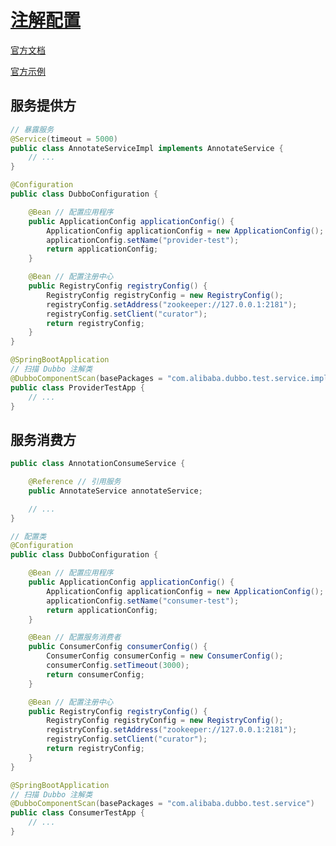 # [注解配置](http://dubbo.apache.org/#/docs/user/configuration/annotation.md?lang=zh-cn)

[官方文档](<http://dubbo.apache.org/#/docs/user/configuration/annotation.md?lang=zh-cn>)

[官方示例](https://github.com/apache/incubator-dubbo/tree/2.6.x/dubbo-test/dubbo-test-examples/src/main/java/com/alibaba/dubbo/examples/annotation)

## 服务提供方

```java
// 暴露服务
@Service(timeout = 5000)
public class AnnotateServiceImpl implements AnnotateService {
    // ...
}
```

```java
@Configuration
public class DubboConfiguration {

    @Bean // 配置应用程序
    public ApplicationConfig applicationConfig() {
        ApplicationConfig applicationConfig = new ApplicationConfig();
        applicationConfig.setName("provider-test");
        return applicationConfig;
    }

    @Bean // 配置注册中心
    public RegistryConfig registryConfig() {
        RegistryConfig registryConfig = new RegistryConfig();
        registryConfig.setAddress("zookeeper://127.0.0.1:2181");
        registryConfig.setClient("curator");
        return registryConfig;
    }
}
```

```java
@SpringBootApplication
// 扫描 Dubbo 注解类
@DubboComponentScan(basePackages = "com.alibaba.dubbo.test.service.impl")
public class ProviderTestApp {
    // ...
}
```

## 服务消费方

```java
public class AnnotationConsumeService {

    @Reference // 引用服务
    public AnnotateService annotateService;

    // ...
}
```

```java
// 配置类
@Configuration
public class DubboConfiguration {

    @Bean // 配置应用程序
    public ApplicationConfig applicationConfig() {
        ApplicationConfig applicationConfig = new ApplicationConfig();
        applicationConfig.setName("consumer-test");
        return applicationConfig;
    }

    @Bean // 配置服务消费者
    public ConsumerConfig consumerConfig() {
        ConsumerConfig consumerConfig = new ConsumerConfig();
        consumerConfig.setTimeout(3000);
        return consumerConfig;
    }

    @Bean // 配置注册中心
    public RegistryConfig registryConfig() {
        RegistryConfig registryConfig = new RegistryConfig();
        registryConfig.setAddress("zookeeper://127.0.0.1:2181");
        registryConfig.setClient("curator");
        return registryConfig;
    }
}
```

```java
@SpringBootApplication
// 扫描 Dubbo 注解类
@DubboComponentScan(basePackages = "com.alibaba.dubbo.test.service")
public class ConsumerTestApp {
    // ...
}
```